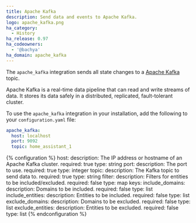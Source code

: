 ```yaml
---
title: Apache Kafka
description: Send data and events to Apache Kafka.
logo: apache_kafka.png
ha_category:
  - History
ha_release: 0.97
ha_codeowners:
  - '@bachya'
ha_domain: apache_kafka
---
```


The `apache_kafka` integration sends all state changes to a
[Apache Kafka](https://kafka.apache.org/) topic.

Apache Kafka is a real-time data pipeline that can read and write streams of data. It
stores its data safely in a distributed, replicated, fault-tolerant cluster.

To use the `apache_kafka` integration in your installation, add the following to your
`configuration.yaml` file:

```yaml
apache_kafka:
  host: localhost
  port: 9092
  topic: home_assistant_1
```

{% configuration %}
host:
  description: The IP address or hostname of an Apache Kafka cluster.
  required: true
  type: string
port:
  description: The port to use.
  required: true
  type: integer
topic:
  description: The Kafka topic to send data to.
  required: true
  type: string
filter:
  description: Filters for entities to be included/excluded.
  required: false
  type: map
  keys:
    include_domains:
      description: Domains to be included.
      required: false
      type: list
    include_entities:
      description: Entities to be included.
      required: false
      type: list
    exclude_domains:
      description: Domains to be excluded.
      required: false
      type: list
    exclude_entities:
      description: Entities to be excluded.
      required: false
      type: list
{% endconfiguration %}
